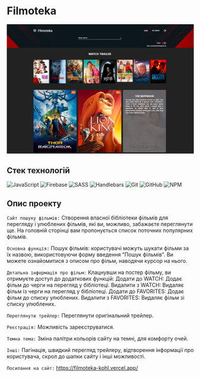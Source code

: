 # Filmoteka

![HTML, Firebase, JS](./assets/filmoteka.png)

## Стек технологій

![JavaScript](https://img.shields.io/badge/javascript-%23323330.svg?style=for-the-badge&logo=javascript&logoColor=%23F7DF1E)
![Firebase](https://img.shields.io/badge/firebase-ffca28?style=for-the-badge&logo=firebase&logoColor=black)
![SASS](https://img.shields.io/badge/Sass-CC6699?style=for-the-badge&logo=sass&logoColor=white)
![Handlebars](https://img.shields.io/badge/Handlebars.js-f0772b?style=for-the-badge&logo=handlebarsdotjs&logoColor=black)
![Git](https://img.shields.io/badge/git-%23F05033.svg?style=for-the-badge&logo=git&logoColor=white)
![GitHub](https://img.shields.io/badge/github-%23121011.svg?style=for-the-badge&logo=github&logoColor=white)
![NPM](https://img.shields.io/badge/NPM-%23000000.svg?style=for-the-badge&logo=npm&logoColor=white)

## Опис проекту

`Сайт пошуку фільмів:` Створення власної бібліотеки фільмів для перегляду і
улюблених фільмів, які ви, можливо, забажаєте переглянути ще. На головній
сторінці вам пропонується список поточних популярних фільмів.

`Основна функція:` Пошук фільмів: користувачі можуть шукати фільми за їх назвою,
використовуючи форму введення "Пошук фільмів". Ви можете ознайомитися з описом
про фільм, наводячи курсор на нього.

`Детальна інформація про фільм:` Клацнувши на постер фільму, ви отримуєте доступ
до додаткових функцій: Додати до WATCH: Додає фільм до черги на перегляд у
бібліотеці. Видалити з WATCH: Видаляє фільм із черги на перегляд у бібліотеці.
Додати до FAVORITES: Додає фільм до списку улюблених. Видалити з FAVORITES:
Видаляє фільм зі списку улюблених.

`Переглянути трейлер:` Переглянути оригінальний трейлер.

`Реєстрація:` Можливість зареєструватися.

`Темна тема:` Зміна палітри кольорів сайту на темні, для комфорту очей.

`Інші:` Пагінація, швидкий перегляд трейлеру, відтворення інформації про
користувача, скрол до шапки сайту і інші можливості.

`Посилання на сайт:` https://filmoteka-kohl.vercel.app/
